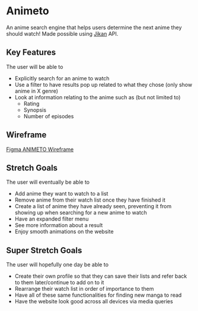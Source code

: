 # Animeto

An anime search engine that helps users determine the next anime they should watch! Made possible using [Jikan](https://jikan.moe/) API.

## Key Features

The user will be able to

- Explicitly search for an anime to watch
- Use a filter to have results pop up related to what they chose (only show anime in X genre)
- Look at information relating to the anime such as (but not limited to)
  - Rating
  - Synopsis
  - Number of episodes

## Wireframe

[Figma ANIMETO Wireframe](https://www.figma.com/file/D1HWpEUbEYJN2Xeg5BKZnu/Animeto-Wireframe?node-id=1%3A2&t=M1xwFzv5PnwWQpaH-0)

## Stretch Goals

The user will eventually be able to

- Add anime they want to watch to a list
- Remove anime from their watch list once they have finished it
- Create a list of anime they have already seen, preventing it from showing up when searching for a new anime to watch
- Have an expanded filter menu
- See more information about a result
- Enjoy smooth animations on the website

## Super Stretch Goals

The user will hopefully one day be able to

- Create their own profile so that they can save their lists and refer back to them later/continue to add on to it
- Rearrange their watch list in order of importance to them
- Have all of these same functionalities for finding new manga to read
- Have the website look good across all devices via media queries
